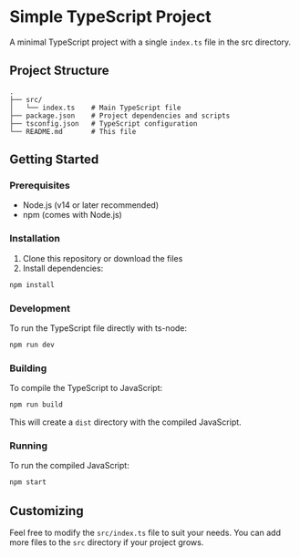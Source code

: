 # Simple TypeScript Project

A minimal TypeScript project with a single `index.ts` file in the src directory.

## Project Structure

```
.
├── src/
│   └── index.ts    # Main TypeScript file
├── package.json    # Project dependencies and scripts
├── tsconfig.json   # TypeScript configuration
└── README.md       # This file
```

## Getting Started

### Prerequisites

- Node.js (v14 or later recommended)
- npm (comes with Node.js)

### Installation

1. Clone this repository or download the files
2. Install dependencies:

```bash
npm install
```

### Development

To run the TypeScript file directly with ts-node:

```bash
npm run dev
```

### Building

To compile the TypeScript to JavaScript:

```bash
npm run build
```

This will create a `dist` directory with the compiled JavaScript.

### Running

To run the compiled JavaScript:

```bash
npm start
```

## Customizing

Feel free to modify the `src/index.ts` file to suit your needs. You can add more files to the `src` directory if your project grows.